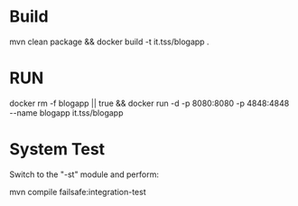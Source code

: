 # Build
mvn clean package && docker build -t it.tss/blogapp .

# RUN

docker rm -f blogapp || true && docker run -d -p 8080:8080 -p 4848:4848 --name blogapp it.tss/blogapp 

# System Test

Switch to the "-st" module and perform:

mvn compile failsafe:integration-test